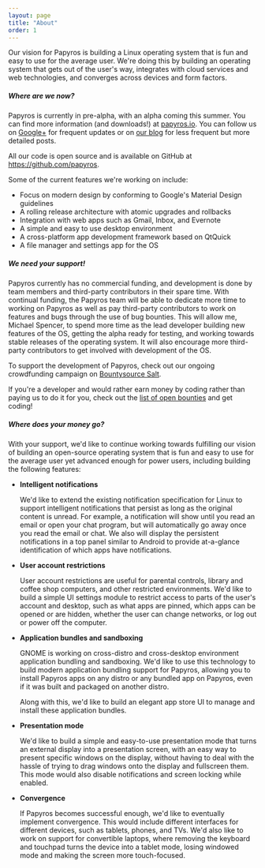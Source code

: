 ```yaml
---
layout: page
title: "About"
order: 1
---
```


Our vision for Papyros is building a Linux operating system that is fun and easy to use for the average user. We're doing this by building an operating system that gets out of the user's way, integrates with cloud services and web technologies, and converges across devices and form factors.

##### Where are we now?

Papyros is currently in pre-alpha, with an alpha coming this summer. You can find more information (and downloads!) at [papyros.io](http://papyros.io/). You can follow us on [Google+](https://plus.google.com/113262712329378697012) for frequent updates or on [our blog](http://papyros.io/blog) for less frequent but more detailed posts.

All our code is open source and is available on GitHub at <https://github.com/papyros>.

Some of the current features we're working on include:

 * Focus on modern design by conforming to Google's Material Design guidelines
 * A rolling release architecture with atomic upgrades and rollbacks
 * Integration with web apps such as Gmail, Inbox, and Evernote
 * A simple and easy to use desktop environment
 * A cross-platform app development framework based on QtQuick
 * A file manager and settings app for the OS

##### We need your support!

Papyros currently has no commercial funding, and development is done by team members and third-party contributors in their spare time. With continual funding, the Papyros team will be able to dedicate more time to working on Papyros as well as pay third-party contributors to work on features and bugs through the use of bug bounties. This will allow me, Michael Spencer, to spend more time as the lead developer building new features of the OS, getting the alpha ready for testing, and working towards stable releases of the operating system. It will also encourage more third-party contributors to get involved with development of the OS.

To support the development of Papyros, check out our ongoing crowdfunding campaign on [Bountysource Salt](https://salt.bountysource.com/teams/papyros).

If you're a developer and would rather earn money by coding rather than paying us to do it for you, check out the [list of open bounties](https://www.bountysource.com/teams/papyros/bounties) and get coding!

##### Where does your money go?

With your support, we'd like to continue working towards fulfilling our vision of building an open-source operating system that is fun and easy to use for the average user yet advanced enough for power users, including building the following features:

* **Intelligent notifications**

  We'd like to extend the existing notification specification for Linux to support intelligent notifications that persist as long as the original content is unread. For example, a notification will show until you read an email or open your chat program, but will automatically go away once you read the email or chat. We also will display the persistent notifications in a top panel similar to Android to provide at-a-glance identification of which apps have notifications.

* **User account restrictions**

  User account restrictions are useful for parental controls, library and coffee shop computers, and other restricted environments. We'd like to build a simple UI settings module to restrict access to parts of the user's account and desktop, such as what apps are pinned, which apps can be opened or are hidden, whether the user can change networks, or log out or power off the computer.

* **Application bundles and sandboxing**

  GNOME is working on cross-distro and cross-desktop environment application bundling and sandboxing. We'd like to use this technology to build modern application bundling support for Papyros, allowing you to install Papyros apps on any distro or any bundled app on Papyros, even if it was built and packaged on another distro.

  Along with this, we'd like to build an elegant app store UI to manage and install these application bundles.

* **Presentation mode**

  We'd like to build a simple and easy-to-use presentation mode that turns an external display into a presentation screen, with an easy way to present specific windows on the display, without having to deal with the hassle of trying to drag windows onto the display and fullscreen them. This mode would also disable notifications and screen locking while enabled.

* **Convergence**

  If Papyros becomes successful enough, we'd like to eventually implement convergence. This would include different interfaces for different devices, such as tablets, phones, and TVs. We'd also like to work on support for convertible laptops, where removing the keyboard and touchpad turns the device into a tablet mode, losing windowed mode and making the screen more touch-focused.
